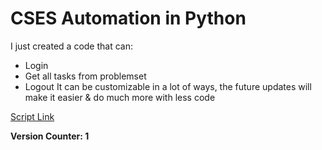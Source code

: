 # CSES Automation in Python
I just created a code that can:
- Login
- Get all tasks from problemset
- Logout
It can be customizable in a lot of ways, the future updates will make it easier & do much more with less code

[Script Link](/cses.py)

**Version Counter: 1**
